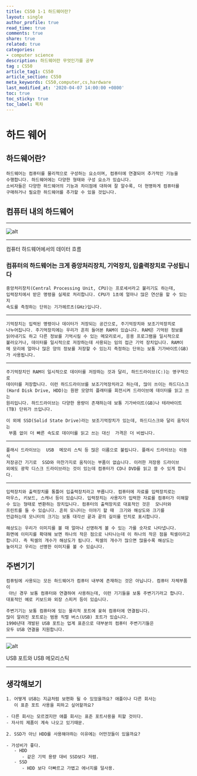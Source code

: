 ```yaml
---
title: CS50 1-1 하드웨어란?
layout: single
author_profile: true
read_time: true
comments: true
share: true
related: true
categories:
- computer science
description: 하드웨어란 무엇인가를 공부
tag : CS50
article_tag1: CS50
article_section: CS50
meta_keywords: CS50,computer,cs,hardware
last_modified_at: '2020-04-07 14:00:00 +0800'
toc: true
toc_sticky: true
toc_label: 목차
---
```

하드 웨어
=========


    

## 하드웨어란?



    하드웨어는 컴퓨터를 물리적으로 구성하는 요소이며, 컴퓨터에 연결되어 추가적인 기능을 
    수행합니다. 하드웨어에는 다양한 형태와 구성 요소가 있습니다.
    소비자들은 다양한 하드웨어의 기능과 차이점에 대하여 잘 알수록, 더 현명하게 컴퓨터를 
    구매하거나 필요한 하드웨어를 추가할 수 있을 것입니다.

## 컴퓨터 내의 하드웨어
***
![alt](https://cphinf.pstatic.net/mooc/20170717_35/1500267098736lgVUm_PNG/1.2_-01.png?type=w760)
***
컴퓨터 하드웨어에서의 데이터 흐름

### 컴퓨터의 하드웨어는 크게 중앙처리장치, 기억장치, 입출력장치로 구성됩니다

    중앙처리장치(Central Processing Unit, CPU)는 프로세서라고 불리기도 하는데, 
    입력장치에서 받은 명령을 실제로 처리합니다. CPU가 1초에 얼마나 많은 연산을 할 수 있는지 
    속도를 측정하는 단위는 기가헤르츠(GHz)입니다.
***


    기억장치는 입력된 명령이나 데이터가 저장되는 공간으로, 주기억장치와 보조기억장치로
    나누어집니다. 주기억장치에는 우리가 흔히 들어본 RAM이 있습니다. RAM은 기억된 정보를
    읽어내기도 하고 다른 정보를 기억시킬 수 있는 메모리로서, 응용 프로그램을 일시적으로 
    불러오거나, 데이터를 일시적으로 저장하는데 사용되는 임의 접근 기억 장치입니다. RAM이 
    메 모리에 얼마나 많은 양의 정보를 저장할 수 있는지 측정하는 단위는 보통 기가바이트(GB)
    가 사용됩니다.
***
    주기억장치인 RAM이 일시적으로 데이터를 저장하는 것과 달리, 하드드라이브(C:)는 영구적으로
    데이터를 저장합니다. 이런 하드드라이브를 보조기억장치라고 하는데, 많이 쓰이는 하드디스크
    (Hard Disk Drive, HDD)는 원판 모양의 플래터를 회전시켜 드라이브에 데이터를 읽고 쓰는
    원리입니다. 하드드라이브는 다양한 용량이 존재하는데 보통 기가바이트(GB)나 테라바이트
    (TB) 단위가 쓰입니다.

    이 외에 SSD(Solid State Drive)라는 보조기억장치가 있는데, 하드디스크와 달리 움직이는
     부품 없이 더 빠른 속도로 데이터를 읽고 쓰는 대신  가격은 더 비쌉니다.
***
    플래시 드라이브는  USB  메모리 스틱 등 많은 이름으로 불립니다. 플래시 드라이브는 이동식
    저장공간 기기로  SSD와 마찬가지로 움직이는 부품이 없습니다. 이러한 저장용 드라이브
    외에도 광학 디스크 드라이브라는 것이 있는데 컴퓨터가 CD나 DVD를 읽고 쓸 수 있게 합니다.

***


    입력장치와 출력장치를 통틀어 입출력장치라고 부릅니다. 컴퓨터에 자료를 입력장치로는
    마우스, 키보드, 스캐너 등이 있습니다. 입력장치는 사용자가 입력한 자료를 컴퓨터가 이해할
    수 있는 형태로 변환하는 장치입니다. 컴퓨터의 출력장치로 대표적인 것은  모니터와
    프린트를 들 수 있습니다. 흔히 모니터는 이야기 할 때  크기와 해상도와 크기를
    언급하는데 모니터의 크기는 보통 대각선 끝과 끝의 길이를 인치로 표시합니다.

    해상도는 우리가 이미지를 볼 때 얼마나 선명하게 볼 수 있는 가를 숫자로 나타냅니다. 
    화면에 이미지를 확대해 보면 하나의 작은 점으로 나타나는데 이 하나의 작은 점을 픽셀이라고
    합니다. 즉 픽셀의 개수가 해상도가 됩니다. 픽셀의 개수가 많으면 많을수록 해상도는
    높아지고 우리는 선명한 이미지를 볼 수 있습니다.

## 주변기기

    컴퓨팅에 사용되는 모든 하드웨어가 컴퓨터 내부에 존재하는 것은 아닙니다. 컴퓨터 자체부품이
     아닌 경우 보통 컴퓨터와 연결하여 사용하는데, 이런 기기들을 보통 주변기기라고 합니다. 대표적인 예로 키보드와 외장 스피커 등이 있습니다.

    주변기기는 보통 컴퓨터에 있는 물리적 포트에 꽂혀 컴퓨터에 연결됩니다. 
    많이 알려진 포트로는 범용 직렬 버스(USB) 포트가 있습니다. 
    1990년대 개발된 USB 포트는 업계 표준으로 대부분의 컴퓨터 주변기기들은 
    모두 USB 연결을 지원합니다.
***

![alt](https://cphinf.pstatic.net/mooc/20170717_276/15002674390818dHwX_JPEG/1.2_-02.jpg?type=w760)

USB 포트와 USB 메모리스틱
***

## 생각해보기
    1. 어떻게 USB는 지금처럼 보편화 될 수 있었을까요? 애플이나 다른 회사는 
       이 표준 포트 사용을 피하고 싶어할까요?
    
    - 다른 회사는 모르겠지만 애플 회사는 표준 포트사용을 피할 것이다.
    - 자사의 제품이 계속 나오고 있기때문.

    2. SSD가 아닌 HDD를 사용해야하는 이유에는 어떤것들이 있을까요?
    
    - 가성비가 좋다.
       - HDD 
          - 같은 기억 용량 대비 SSD보다 저렴.
       - SSD
          - HDD 보다 더빠르고 가볍고 에너지를 덜사용.

      